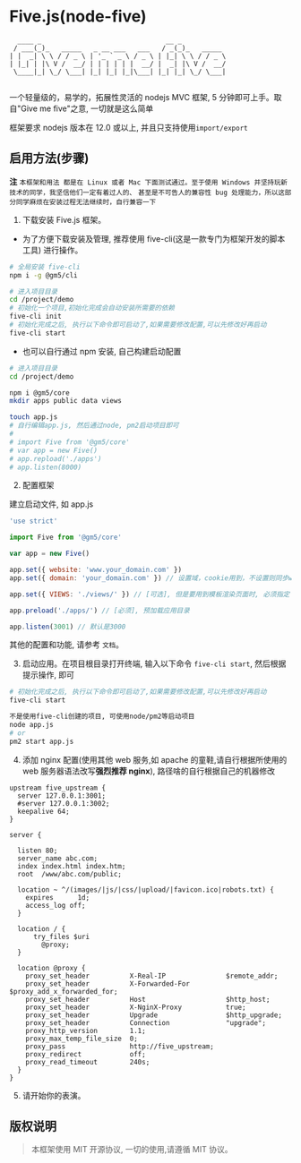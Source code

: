 # Five.js(node-five)

```
  ____ _                               __ _           
 / ___(_)_   _____   _ __ ___   ___   / _(_)_   _____ 
| |  _| \ \ / / _ \ | '_ ` _ \ / _ \ | |_| \ \ / / _ \
| |_| | |\ V /  __/ | | | | | |  __/ |  _| |\ V /  __/
 \____|_| \_/ \___| |_| |_| |_|\___| |_| |_| \_/ \___|
                                                      
```

一个轻量级的，易学的，拓展性灵活的 nodejs MVC 框架, 5 分钟即可上手。取自"Give me five"之意, 一切就是这么简单

框架要求 nodejs 版本在 12.0 或以上, 并且只支持使用`import/export`

## 启用方法(步骤)

**注**
`本框架和用法 都是在 Linux 或者 Mac 下面测试通过。至于使用 Windows 并坚持玩新技术的同学，我坚信他们一定有着过人的、`
`甚至是不可告人的兼容性 bug 处理能力，所以这部分同学麻烦在安装过程无法继续时，自行兼容一下`

1.  下载安装 Five.js 框架。

  * 为了方便下载安装及管理, 推荐使用 five-cli(这是一款专门为框架开发的脚本工具) 进行操作。

```bash
# 全局安装 five-cli
npm i -g @gm5/cli

# 进入项目目录
cd /project/demo
# 初始化一个项目,初始化完成会自动安装所需要的依赖
five-cli init
# 初始化完成之后, 执行以下命令即可启动了,如果需要修改配置,可以先修改好再启动
five-cli start
```

  * 也可以自行通过 npm 安装, 自己构建启动配置

```bash
# 进入项目目录
cd /project/demo

npm i @gm5/core
mkdir apps public data views

touch app.js
# 自行编辑app.js, 然后通过node, pm2启动项目即可
#
# import Five from '@gm5/core'
# var app = new Five()
# app.repload('./apps')
# app.listen(8000)

```


2.  配置框架

建立启动文件, 如 app.js

```javascript
'use strict'

import Five from '@gm5/core'

var app = new Five()

app.set({ website: 'www.your_domain.com' })
app.set({ domain: 'your_domain.com' }) // 设置域，cookie用到，不设置则同步website

app.set({ VIEWS: './views/' }) // [可选], 但是要用到模板渲染页面时, 必须指定

app.preload('./apps/') // [必须], 预加载应用目录

app.listen(3001) // 默认是3000
```

其他的配置和功能, 请参考 `文档`。


3.  启动应用。在项目根目录打开终端, 输入以下命令 `five-cli start`, 然后根据提示操作, 即可

```bash
# 初始化完成之后, 执行以下命令即可启动了,如果需要修改配置,可以先修改好再启动
five-cli start

不是使用five-cli创建的项目, 可使用node/pm2等启动项目
node app.js
# or
pm2 start app.js
```


4.  添加 nginx 配置(使用其他 web 服务,如 apache 的童鞋,请自行根据所使用的 web 服务器语法改写**强烈推荐 nginx**), 路径啥的自行根据自己的机器修改

```nginx
upstream five_upstream {
  server 127.0.0.1:3001;
  #server 127.0.0.1:3002;
  keepalive 64;
}

server {

  listen 80;
  server_name abc.com;
  index index.html index.htm;
  root  /www/abc.com/public;

  location ~ ^/(images/|js/|css/|upload/|favicon.ico|robots.txt) {
    expires      1d;
    access_log off;
  }

  location / {
      try_files $uri
        @proxy;
  }

  location @proxy {
    proxy_set_header          X-Real-IP               $remote_addr;
    proxy_set_header          X-Forwarded-For         $proxy_add_x_forwarded_for;
    proxy_set_header          Host                    $http_host;
    proxy_set_header          X-NginX-Proxy           true;
    proxy_set_header          Upgrade                 $http_upgrade;
    proxy_set_header          Connection              "upgrade";
    proxy_http_version        1.1;
    proxy_max_temp_file_size  0;
    proxy_pass                http://five_upstream;
    proxy_redirect            off;
    proxy_read_timeout        240s;
  }
}
```




5.  请开始你的表演。

## 版权说明

> 本框架使用 MIT 开源协议, 一切的使用,请遵循 MIT 协议。

